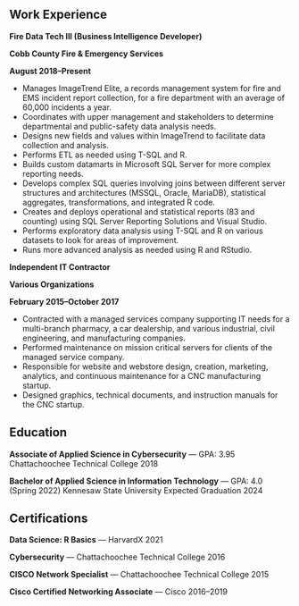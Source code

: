 ## Work Experience

**Fire Data Tech III (Business Intelligence Developer)**

**Cobb County Fire & Emergency Services**

**August 2018–Present**
- Manages ImageTrend Elite, a records management system for fire and EMS incident report collection, for a fire department with an average of 60,000 incidents a year.
- Coordinates with upper management and stakeholders to determine departmental and public-safety data analysis needs.
- Designs new fields and values within ImageTrend to facilitate data collection and analysis.
- Performs ETL as needed using T-SQL and R.
- Builds custom datamarts in Microsoft SQL Server for more complex reporting needs.
- Develops complex SQL queries involving joins between different server structures and architectures (MSSQL, Oracle, MariaDB), statistical aggregates, transformations, and integrated R code.
- Creates and deploys operational and statistical reports (83 and counting) using SQL Server Reporting Solutions and Visual Studio.
- Performs exploratory data analysis using T-SQL and R on various datasets to look for areas of improvement.
- Runs more advanced analysis as needed using R and RStudio.


**Independent IT Contractor**

**Various Organizations**

**February 2015–October 2017**
- Contracted with a managed services company supporting IT needs for a multi-branch pharmacy, a car dealership, and various industrial, civil engineering, and manufacturing companies.
- Performed maintenance on mission critical servers for clients of the managed service company.
- Responsible for website and webstore design, creation, marketing, analytics, and continuous maintenance for a CNC manufacturing startup.
- Designed graphics, technical documents, and instruction manuals for the CNC startup.


## Education

**Associate of Applied Science in Cybersecurity** —
GPA: 3.95
Chattachoochee Technical College 2018

**Bachelor of Applied Science in Information Technology** —
GPA: 4.0 (Spring 2022)
Kennesaw State University
Expected Graduation 2024


## Certifications

**Data Science: R Basics** —
HarvardX 2021

**Cybersecurity** —
Chattachoochee Technical College 2016

**CISCO Network Specialist** —
Chattachoochee Technical College 2015

**Cisco Certified Networking Associate** —
Cisco 2016–2019
